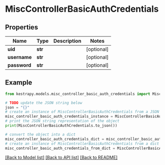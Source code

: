# MiscControllerBasicAuthCredentials


## Properties

Name | Type | Description | Notes
------------ | ------------- | ------------- | -------------
**uid** | **str** |  | [optional] 
**username** | **str** |  | [optional] 
**password** | **str** |  | [optional] 

## Example

```python
from kestrapy.models.misc_controller_basic_auth_credentials import MiscControllerBasicAuthCredentials

# TODO update the JSON string below
json = "{}"
# create an instance of MiscControllerBasicAuthCredentials from a JSON string
misc_controller_basic_auth_credentials_instance = MiscControllerBasicAuthCredentials.from_json(json)
# print the JSON string representation of the object
print(MiscControllerBasicAuthCredentials.to_json())

# convert the object into a dict
misc_controller_basic_auth_credentials_dict = misc_controller_basic_auth_credentials_instance.to_dict()
# create an instance of MiscControllerBasicAuthCredentials from a dict
misc_controller_basic_auth_credentials_from_dict = MiscControllerBasicAuthCredentials.from_dict(misc_controller_basic_auth_credentials_dict)
```
[[Back to Model list]](../README.md#documentation-for-models) [[Back to API list]](../README.md#documentation-for-api-endpoints) [[Back to README]](../README.md)


